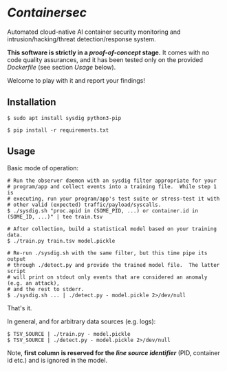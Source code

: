 _Containersec_
==============
Automated cloud-native AI container security monitoring and
intrusion/hacking/threat detection/response system.

**This software is strictly in a _proof-of-concept_ stage.**
It comes with no code quality assurances, and it has been tested only
on the provided _Dockerfile_ (see section _Usage_ below).

Welcome to play with it and report your findings!

Installation
------------
```shell
$ sudo apt install sysdig python3-pip

$ pip install -r requirements.txt
```

Usage
-----
Basic mode of operation:
```shell
# Run the observer daemon with an sysdig filter appropriate for your
# program/app and collect events into a training file.  While step 1 is
# executing, run your program/app's test suite or stress-test it with
# other valid (expected) traffic/payload/syscalls.
$ ./sysdig.sh "proc.apid in (SOME_PID, ...) or container.id in (SOME_ID, ...)" | tee train.tsv

# After collection, build a statistical model based on your training data.
$ ./train.py train.tsv model.pickle

# Re-run ./sysdig.sh with the same filter, but this time pipe its output
# through ./detect.py and provide the trained model file.  The latter script
# will print on stdout only events that are considered an anomaly (e.g. an attack),
# and the rest to stderr.
$ ./sysdig.sh ... | ./detect.py - model.pickle 2>/dev/null
```
That's it.

In general, and for arbitrary data sources (e.g. logs):
```shell
$ TSV_SOURCE | ./train.py - model.pickle
$ TSV_SOURCE | ./detect.py - model.pickle 2>/dev/null
```
Note, **first column is reserved for the _line source identifier_**
(PID, container id etc.) and is ignored in the model.
